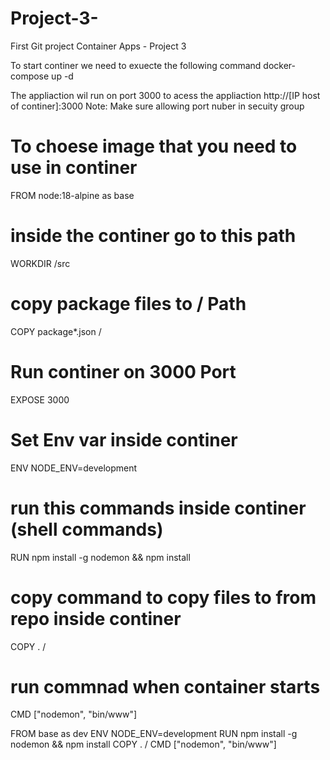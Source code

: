 # Project-3-

First Git project
Container Apps - Project 3 

To start continer  we need to exuecte  the following command
docker-compose up -d 

The appliaction wil  run on port 3000
to acess the appliaction 
http://[IP host of continer]:3000
Note:
Make sure allowing port nuber in secuity group

# To choese image that  you need  to use in continer
FROM node:18-alpine as base

#  inside the continer go to this path
WORKDIR /src

# copy   package files to  / Path
COPY package*.json /

# Run continer  on 3000 Port
EXPOSE 3000

# Set Env var inside continer 
ENV NODE_ENV=development
# run this commands inside continer (shell commands)
RUN npm install -g nodemon && npm install
# copy command to copy files to from repo  inside continer 
COPY . /
# run commnad when container starts
CMD ["nodemon", "bin/www"]

FROM base as dev
ENV NODE_ENV=development
RUN npm install -g nodemon && npm install
COPY . /
CMD ["nodemon", "bin/www"]
